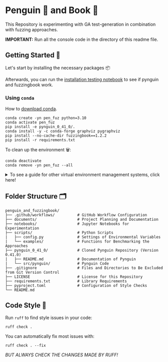 # Penguin 🐧 and Book 📕

This Repository is experimenting with GA test-generation in combination with fuzzing approaches.

**IMPORTANT:** Run all the console code in the directory of this readme file.

## Getting Started 🚀

Let's start by installing the necessary packages 📦

Afterwards, you can run the [installation testing notebook](notebooks/installation_testing.ipynb) to see if pynguin and fuzzingbook work.

### Using `conda`

How to [download conda](https://www.anaconda.com/download).

```
conda create -yn pen_fuz python=3.10
conda activate pen_fuz
pip install -e pynguin_0_41_0/.
conda install -y -c conda-forge graphviz pygraphviz
pip install --no-cache-dir fuzzingbook==1.2.2
pip install -r requirements.txt
```

To clean up the environment 🗑️:

```
conda deactivate
conda remove -yn pen_fuz --all
```

<details>
<summary>To see a guide for other virtual environment management systems, click here!</summary>

<br>

**IMPORTANT:** The following guide is not tested and was generated by `o4-mini-high`. BE CAUTIOUS!

## Using `venv`

### 1. Create & Activate the Environment

#### Linux / macOS
```bash
python3 -m venv pen_fuz
source pen_fuz/bin/activate
```

#### Windows (cmd.exe)
```bat
python -m venv pen_fuz
pen_fuz\Scripts\activate.bat
```

#### Windows (PowerShell)
```powershell
python -m venv pen_fuz
.\pen_fuz\Scripts\Activate.ps1
```

---

### 2. Install System-Level Dependencies for Graphviz / PyGraphviz

#### Debian / Ubuntu
```bash
sudo apt-get update
sudo apt-get install -y python3-dev graphviz libgraphviz-dev pkg-config
```

#### macOS (Homebrew)
```bash
brew install graphviz
```

#### Windows (Chocolatey)
```powershell
choco install graphviz
```

---

### 3. Install Python Packages

```bash
pip install -e pynguin_0_41_0/.
pip install graphviz pygraphviz
pip install --no-cache-dir fuzzingbook==1.2.2
pip install -r requirements.txt
```

---

### 4. Cleanup

```bash
deactivate
rm -rf pen_fuz
```

---

## Using `uv`

### 1. Install `uv`

#### Linux / macOS (install script)
```bash
curl -LsSf https://astral.sh/uv/install.sh | sh
uv --version
```

#### macOS (Homebrew)
```bash
brew install uv
uv --version
```

#### Windows (PowerShell)
```powershell
irm https://astral.sh/uv/install.ps1 | iex
uv --version
```

#### Any OS (via pip)
```bash
pip install uv
uv --version
```

---

### 2. Create & Activate the Environment

#### Create with a Name & Specific Python
```bash
uv venv pen_fuz --python 3.10
```

> If you omit `pen_fuz`, `uv` defaults to creating `.venv` in the current directory.

#### Activate
```bash
# Linux / macOS
source pen_fuz/bin/activate

# Windows (cmd.exe)
pen_fuz\Scripts\activate.bat

# Windows (PowerShell)
.\pen_fuz\Scripts\Activate.ps1
```

*(Alternatively, simply prefix commands with `uv`, e.g. `uv pip install …`)*

---

### 3. Install System-Level Dependencies for Graphviz / PyGraphviz

*(Same as for `venv` — see above.)*

---

### 4. Install Python Packages via `uv pip`

```bash
uv pip install -e pynguin_0_41_0/.
uv pip install graphviz pygraphviz
uv pip install --no-cache-dir fuzzingbook==1.2.2
uv pip install -r requirements.txt
```

---

### 5. Cleanup

```bash
deactivate
rm -rf pen_fuz    # or rm -rf .venv if you used the default name
```

</details>

## Folder Structure 🗂️

```text
penguin_and_fuzzingbook/
├── .github/workflows/          # GitHub Workflow Configuration
├── documents/                  # Project Planning and Documentation
├── notebooks/                  # Jupyter Notebooks for Experimentation
├── scripts/                    # Python Scripts
|   ├── config.py               # Settings of Environmental Variables
|   └── examples/               # Functions for Benchmarking the Approaches
├── pynguin_0_41_0/             # Cloned Pynguin Repository (Version 0.41.0)
|   ├── README.md               # Documentation of Pynguin
|   └── src/pynguin/            # Pynguin Code
├── .gitignore                  # Files and Directories to Be Excluded from Git Version Control
├── LICENSE                     # License for this Repository
├── requirements.txt            # Library Requirements
├── pyproject.toml              # Configuration of Style Checks
└── README.md
```

## Code Style 💅

Run `ruff` to find style issues in your code:

```shell
ruff check .
```

You can automatically fix most issues with:

```shell
ruff check . --fix
```

*BUT ALWAYS CHECK THE CHANGES MADE BY RUFF!*
